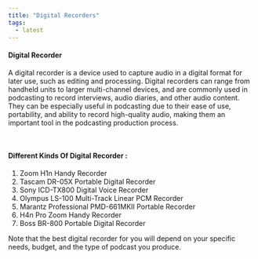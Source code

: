 ```yaml
---
title: "Digital Recorders"
tags:
  - latest
---
```


#### Digital Recorder

<p className="text-md">
A digital recorder is a device used to capture audio in a digital format for later use, such as editing and processing. Digital recorders can range from handheld units to larger multi-channel devices, and are commonly used in podcasting to record interviews, audio diaries, and other audio content. They can be especially useful in podcasting due to their ease of use, portability, and ability to record high-quality audio, making them an important tool in the podcasting production process.</p>

<br>

#### Different Kinds Of Digital Recorder :

1. Zoom H1n Handy Recorder
1. Tascam DR-05X Portable Digital Recorder
1. Sony ICD-TX800 Digital Voice Recorder
1. Olympus LS-100 Multi-Track Linear PCM Recorder
1. Marantz Professional PMD-661MKII Portable Recorder
1. H4n Pro Zoom Handy Recorder
1. Boss BR-800 Portable Digital Recorder

<p className="text-md">Note that the best digital recorder for you will depend on your specific needs, budget, and the type of podcast you produce.</p>
